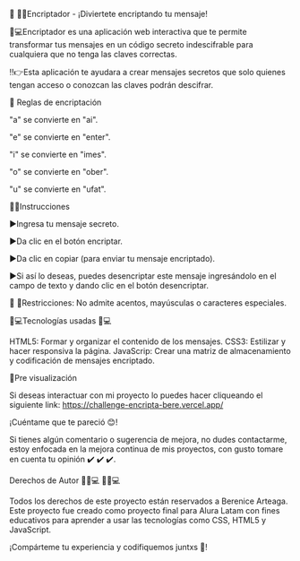 📲 🕵🏻Encriptador - ¡Diviertete encriptando tu mensaje! 

🔎💻Encriptador es una aplicación web interactiva que te permite transformar tus mensajes en un código secreto indescifrable para cualquiera que no tenga las claves correctas.

‼️👉Esta aplicación te ayudara a crear mensajes secretos que solo quienes tengan acceso o conozcan las claves podrán descifrar. 

🔑 Reglas de encriptación

"a" se convierte en "ai".

"e" se convierte en "enter".

"i" se convierte en "imes".

"o" se convierte en "ober".

"u" se convierte en "ufat".

👩🏻Instrucciones

▶️Ingresa tu mensaje secreto.

▶️Da clic en el botón encriptar.

▶️Da clic en copiar (para enviar tu mensaje encriptado).

▶️Si así lo deseas, puedes desencriptar este mensaje ingresándolo en el campo de texto y dando clic en el botón desencriptar.

🚫 🙅Restricciones: No admite acentos, mayúsculas o caracteres especiales.

👩💻Tecnologías usadas 👩💻

HTML5: Formar y organizar el contenido de los mensajes.
CSS3: Estilizar y hacer responsiva la página.
JavaScrip: Crear una matriz de almacenamiento y codificación de mensajes encriptado.

👀Pre visualización

Si deseas interactuar con mi proyecto lo puedes hacer cliqueando el siguiente link: 
https://challenge-encripta-bere.vercel.app/

¡Cuéntame que te pareció 😊!

Si tienes algún comentario o sugerencia de mejora, no dudes contactarme, estoy enfocada en la mejora continua de mis proyectos, con gusto tomare en cuenta tu opinión ✔️ ✔️ ✔️.

Derechos de Autor 👩🏻💻 👩🏻💻

Todos los derechos de este proyecto están reservados a Berenice Arteaga.  Este proyecto fue creado como proyecto final para Alura Latam con fines educativos para aprender a usar las tecnologías como CSS, HTML5 y JavaScript.

¡Compárteme tu experiencia y codifiquemos juntxs 🧿!
